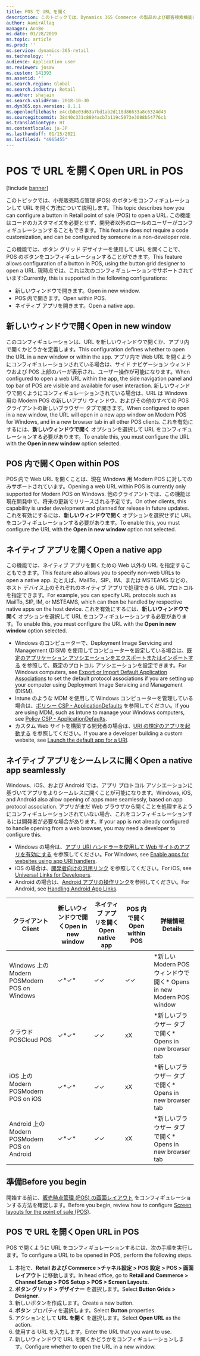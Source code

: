 ```yaml
---
title: POS で URL を開く
description: このトピックでは、Dynamics 365 Commerce の製品および顧客検索機能に加えられた改良の概要を示します。
author: AamirAllaq
manager: AnnBe
ms.date: 01/28/2019
ms.topic: article
ms.prod: ''
ms.service: dynamics-365-retail
ms.technology: ''
audience: Application user
ms.reviewer: josaw
ms.custom: 141393
ms.assetid: ''
ms.search.region: Global
ms.search.industry: Retail
ms.author: shajain
ms.search.validFrom: 2018-10-30
ms.dyn365.ops.version: 8.1.1
ms.openlocfilehash: e4ccb8e03d63a7bd1ab2d118d86633a8c6324d43
ms.sourcegitcommit: 38d40c331c8894acb7b119c5073e3088b54776c1
ms.translationtype: HT
ms.contentlocale: ja-JP
ms.lasthandoff: 01/15/2021
ms.locfileid: "4965455"
---
```

# <a name="open-url-in-pos"></a><span data-ttu-id="8b85b-103">POS で URL を開く</span><span class="sxs-lookup"><span data-stu-id="8b85b-103">Open URL in POS</span></span>

[!include [banner](includes/banner.md)]

<span data-ttu-id="8b85b-104">このトピックでは、小売販売時点管理 (POS) のボタンをコンフィギュレーションして URL を開く方法について説明します。</span><span class="sxs-lookup"><span data-stu-id="8b85b-104">This topic describes how you can configure a button in Retail point of sale (POS) to open a URL.</span></span> <span data-ttu-id="8b85b-105">この機能はコードのカスタマイズを必要とせず、開発者以外のロールのユーザーがコンフィギュレーションすることもできます。</span><span class="sxs-lookup"><span data-stu-id="8b85b-105">This feature does not require a code customization, and can be configured by someone in a non-developer role.</span></span> 

<span data-ttu-id="8b85b-106">この機能では、ボタン グリッド デザイナーを使用して URL を開くことで、POS のボタンをコンフィギュレーションすることができます。</span><span class="sxs-lookup"><span data-stu-id="8b85b-106">This feature allows configuration of a button in POS, using the button grid designer to open a URL.</span></span> <span data-ttu-id="8b85b-107">現時点では、これは次のコンフィギュレーションでサポートされています:</span><span class="sxs-lookup"><span data-stu-id="8b85b-107">Currently, this is supported in the following configurations:</span></span>

- <span data-ttu-id="8b85b-108">新しいウィンドウで開きます。</span><span class="sxs-lookup"><span data-stu-id="8b85b-108">Open in new window.</span></span>
- <span data-ttu-id="8b85b-109">POS 内で開きます。</span><span class="sxs-lookup"><span data-stu-id="8b85b-109">Open within POS.</span></span>
- <span data-ttu-id="8b85b-110">ネイティブ アプリを開きます。</span><span class="sxs-lookup"><span data-stu-id="8b85b-110">Open a native app.</span></span>

## <a name="open-in-new-window"></a><span data-ttu-id="8b85b-111">新しいウィンドウで開く</span><span class="sxs-lookup"><span data-stu-id="8b85b-111">Open in new window</span></span>

<span data-ttu-id="8b85b-112">このコンフィギュレーションは、URL を新しいウィンドウで開くか、アプリ内で開くかどうかを定義します。</span><span class="sxs-lookup"><span data-stu-id="8b85b-112">This configuration defines whether to open the URL in a new window or within the app.</span></span> <span data-ttu-id="8b85b-113">アプリ内で Web URL を開くようにコンフィギュレーションされている場合は、サイド ナビゲーション ウィンドウおよび POS 上部のバーが表示され、ユーザー操作が可能になります。</span><span class="sxs-lookup"><span data-stu-id="8b85b-113">When configured to open a web URL within the app, the side navigation panel and top bar of POS are visible and available for user interaction.</span></span> <span data-ttu-id="8b85b-114">新しいウィンドウで開くようにコンフィギュレーションされている場合は、URL は Windows 用の Modern POS の新しいアプリ ウィンドウ、およびその他のすべての POS クライアントの新しいブラウザー タブで開きます。</span><span class="sxs-lookup"><span data-stu-id="8b85b-114">When configured to open in a new window, the URL will open in a new app window on Modern POS for Windows, and in a new browser tab in all other POS clients.</span></span> <span data-ttu-id="8b85b-115">これを有効にするには、**新しいウィンドウで開く** オプションを選択して URL をコンフィギュレーションする必要があります。</span><span class="sxs-lookup"><span data-stu-id="8b85b-115">To enable this, you must configure the URL with the **Open in new window** option selected.</span></span>

## <a name="open-within-pos"></a><span data-ttu-id="8b85b-116">POS 内で開く</span><span class="sxs-lookup"><span data-stu-id="8b85b-116">Open within POS</span></span>

<span data-ttu-id="8b85b-117">POS 内で Web URL を開くことは、現在 Windows 用 Modern POS に対してのみサポートされています。</span><span class="sxs-lookup"><span data-stu-id="8b85b-117">Opening a web URL within POS is currently only supported for Modern POS on Windows.</span></span> <span data-ttu-id="8b85b-118">他のクライアントでは、この機能は現在開発中で、将来の更新でリリースされる予定です。</span><span class="sxs-lookup"><span data-stu-id="8b85b-118">On other clients, this capability is under development and planned for release in future updates.</span></span> <span data-ttu-id="8b85b-119">これを有効にするには、**新しいウィンドウで開く** オプションを選択せずに URL をコンフィギュレーションする必要があります。</span><span class="sxs-lookup"><span data-stu-id="8b85b-119">To enable this, you must configure the URL with the **Open in new window** option not selected.</span></span>

## <a name="open-a-native-app"></a><span data-ttu-id="8b85b-120">ネイティブ アプリを開く</span><span class="sxs-lookup"><span data-stu-id="8b85b-120">Open a native app</span></span>

<span data-ttu-id="8b85b-121">この機能では、ネイティブ アプリを開くための Web 以外の URL を指定することもできます。</span><span class="sxs-lookup"><span data-stu-id="8b85b-121">This feature also allows you to specify non-web URLs to open a native app.</span></span> <span data-ttu-id="8b85b-122">たとえば、MailTo、SIP、IM、または MSTEAMS などの、ホスト デバイス上のそれぞれのネイティブ アプリで処理できる URL プロトコルを指定できます。</span><span class="sxs-lookup"><span data-stu-id="8b85b-122">For example, you can specify URL protocols such as MailTo, SIP, IM, or MSTEAMS, which can then be handled by respective native apps on the host device.</span></span> <span data-ttu-id="8b85b-123">これを有効にするには、**新しいウィンドウで開く** オプションを選択して URL をコンフィギュレーションする必要があります。</span><span class="sxs-lookup"><span data-stu-id="8b85b-123">To enable this, you must configure the URL with the **Open in new window** option selected.</span></span>

- <span data-ttu-id="8b85b-124">Windows のコンピューターで、Deployment Image Servicing and Management (DISM) を使用してコンピューターを設定している場合は、[既定のアプリケーション アソシエーションをエクスポートまたはインポートする](https://docs.microsoft.com/windows-hardware/manufacture/desktop/export-or-import-default-application-associations) を参照して、既定のプロトコル アソシエーションを設定できます。</span><span class="sxs-lookup"><span data-stu-id="8b85b-124">For Windows computers, see [Export or Import Default Application Associations](https://docs.microsoft.com/windows-hardware/manufacture/desktop/export-or-import-default-application-associations) to set the default protocol associations if you are setting up your computer using Deployment Image Servicing and Management (DISM).</span></span>
- <span data-ttu-id="8b85b-125">Intune のような MDM を使用して Windows コンピューターを管理している場合は、[ポリシー CSP - ApplicationDefaults](https://docs.microsoft.com/windows/client-management/mdm/policy-csp-applicationdefaults) を参照してください。</span><span class="sxs-lookup"><span data-stu-id="8b85b-125">If you are using MDM, such as Intune to manage your Windows computers, see [Policy CSP - ApplicationDefaults](https://docs.microsoft.com/windows/client-management/mdm/policy-csp-applicationdefaults).</span></span>
- <span data-ttu-id="8b85b-126">カスタム Web サイトを構築する開発者の場合は、[URI の規定のアプリを起動する](https://docs.microsoft.com/windows/uwp/launch-resume/launch-default-app) を参照してください。</span><span class="sxs-lookup"><span data-stu-id="8b85b-126">If you are a developer building a custom website, see [Launch the default app for a URI](https://docs.microsoft.com/windows/uwp/launch-resume/launch-default-app).</span></span>

## <a name="open-a-native-app-seamlessly"></a><span data-ttu-id="8b85b-127">ネイティブ アプリをシームレスに開く</span><span class="sxs-lookup"><span data-stu-id="8b85b-127">Open a native app seamlessly</span></span>

<span data-ttu-id="8b85b-128">Windows、iOS、および Android では、アプリ プロトコル アソシエーションに基づいてアプリをよりシームレスに開くことが可能になります。</span><span class="sxs-lookup"><span data-stu-id="8b85b-128">Windows, iOS, and Android also allow opening of apps more seamlessly, based on app protocol association.</span></span> <span data-ttu-id="8b85b-129">アプリがまだ Web ブラウザから開くことを処理するようにコンフィギュレーションされていない場合、これをコンフィギュレーションするには開発者が必要な場合があります。</span><span class="sxs-lookup"><span data-stu-id="8b85b-129">If your app is not already configured to handle opening from a web browser, you may need a developer to configure this.</span></span>

- <span data-ttu-id="8b85b-130">Windows の場合は、[アプリ URI ハンドラーを使用して Web サイトのアプリを有効にする](https://docs.microsoft.com/windows/uwp/launch-resume/web-to-app-linking) を参照してください。</span><span class="sxs-lookup"><span data-stu-id="8b85b-130">For Windows, see [Enable apps for websites using app URI handlers](https://docs.microsoft.com/windows/uwp/launch-resume/web-to-app-linking).</span></span>
- <span data-ttu-id="8b85b-131">iOS の場合は、[開発者向けの汎用リンク](https://developer.apple.com/ios/universal-links/) を参照してください。</span><span class="sxs-lookup"><span data-stu-id="8b85b-131">For iOS, see [Universal Links for Developers](https://developer.apple.com/ios/universal-links/).</span></span>
- <span data-ttu-id="8b85b-132">Android の場合は、[Android アプリの操作リンク](https://developer.android.com/training/app-links/)を参照してください。</span><span class="sxs-lookup"><span data-stu-id="8b85b-132">For Android, see [Handling Android App Links](https://developer.android.com/training/app-links/).</span></span>

| <span data-ttu-id="8b85b-133">クライアント</span><span class="sxs-lookup"><span data-stu-id="8b85b-133">Client</span></span>                | <span data-ttu-id="8b85b-134">新しいウィンドウで開く</span><span class="sxs-lookup"><span data-stu-id="8b85b-134">Open in new window</span></span> | <span data-ttu-id="8b85b-135">ネイティブ アプリを開く</span><span class="sxs-lookup"><span data-stu-id="8b85b-135">Open native app</span></span> | <span data-ttu-id="8b85b-136">POS 内で開く</span><span class="sxs-lookup"><span data-stu-id="8b85b-136">Open within POS</span></span> | <span data-ttu-id="8b85b-137">詳細情報</span><span class="sxs-lookup"><span data-stu-id="8b85b-137">Details</span></span>                           |
|-----------------------|--------------------|-----------------|-----------------|-----------------------------------|
| <span data-ttu-id="8b85b-138">Windows 上の Modern POS</span><span class="sxs-lookup"><span data-stu-id="8b85b-138">Modern POS on Windows</span></span> | <span data-ttu-id="8b85b-139">✓\*</span><span class="sxs-lookup"><span data-stu-id="8b85b-139">✓\*</span></span>                | <span data-ttu-id="8b85b-140">✓</span><span class="sxs-lookup"><span data-stu-id="8b85b-140">✓</span></span>               | <span data-ttu-id="8b85b-141">✓</span><span class="sxs-lookup"><span data-stu-id="8b85b-141">✓</span></span>              | <span data-ttu-id="8b85b-142">\*新しい Modern POS ウィンドウで開く</span><span class="sxs-lookup"><span data-stu-id="8b85b-142">\* Opens in new Modern POS window</span></span> |
| <span data-ttu-id="8b85b-143">クラウド POS</span><span class="sxs-lookup"><span data-stu-id="8b85b-143">Cloud POS</span></span>             | <span data-ttu-id="8b85b-144">✓\*</span><span class="sxs-lookup"><span data-stu-id="8b85b-144">✓\*</span></span>                | <span data-ttu-id="8b85b-145">✓</span><span class="sxs-lookup"><span data-stu-id="8b85b-145">✓</span></span>               | <span data-ttu-id="8b85b-146">x</span><span class="sxs-lookup"><span data-stu-id="8b85b-146">X</span></span>              | <span data-ttu-id="8b85b-147">\*新しいブラウザー タブで開く</span><span class="sxs-lookup"><span data-stu-id="8b85b-147">\* Opens in new browser tab</span></span>        |
| <span data-ttu-id="8b85b-148">iOS 上の Modern POS</span><span class="sxs-lookup"><span data-stu-id="8b85b-148">Modern POS on iOS</span></span>     | <span data-ttu-id="8b85b-149">✓\*</span><span class="sxs-lookup"><span data-stu-id="8b85b-149">✓\*</span></span>                | <span data-ttu-id="8b85b-150">✓</span><span class="sxs-lookup"><span data-stu-id="8b85b-150">✓</span></span>               | <span data-ttu-id="8b85b-151">x</span><span class="sxs-lookup"><span data-stu-id="8b85b-151">X</span></span>              | <span data-ttu-id="8b85b-152">\*新しいブラウザー タブで開く</span><span class="sxs-lookup"><span data-stu-id="8b85b-152">\* Opens in new browser tab</span></span>        |
| <span data-ttu-id="8b85b-153">Android 上の Modern POS</span><span class="sxs-lookup"><span data-stu-id="8b85b-153">Modern POS on Android</span></span> | <span data-ttu-id="8b85b-154">✓\*</span><span class="sxs-lookup"><span data-stu-id="8b85b-154">✓\*</span></span>                | <span data-ttu-id="8b85b-155">✓</span><span class="sxs-lookup"><span data-stu-id="8b85b-155">✓</span></span>               | <span data-ttu-id="8b85b-156">x</span><span class="sxs-lookup"><span data-stu-id="8b85b-156">X</span></span>              | <span data-ttu-id="8b85b-157">\*新しいブラウザー タブで開く</span><span class="sxs-lookup"><span data-stu-id="8b85b-157">\* Opens in new browser tab</span></span>        |

## <a name="before-you-begin"></a><span data-ttu-id="8b85b-158">準備</span><span class="sxs-lookup"><span data-stu-id="8b85b-158">Before you begin</span></span>

<span data-ttu-id="8b85b-159">開始する前に、[販売時点管理 (POS) の画面レイアウト](pos-screen-layouts.md) をコンフィギュレーションする方法を確認します。</span><span class="sxs-lookup"><span data-stu-id="8b85b-159">Before you begin, review how to configure [Screen layouts for the point of sale (POS)](pos-screen-layouts.md).</span></span>

## <a name="open-url-in-pos"></a><span data-ttu-id="8b85b-160">POS で URL を開く</span><span class="sxs-lookup"><span data-stu-id="8b85b-160">Open URL in POS</span></span>

<span data-ttu-id="8b85b-161">POS で開くように URL をコンフィギュレーションするには、次の手順を実行します。</span><span class="sxs-lookup"><span data-stu-id="8b85b-161">To configure a URL to be opened in POS, perform the following steps.</span></span>

1. <span data-ttu-id="8b85b-162">本社で、**Retail および Commerce \>チャネル設定 \> POS 設定 \> POS \> 画面レイアウト** に移動します。</span><span class="sxs-lookup"><span data-stu-id="8b85b-162">In head office, go to **Retail and Commerce \> Channel Setup \> POS Setup \> POS \> Screen Layouts**.</span></span>
2. <span data-ttu-id="8b85b-163">**ボタン グリッド \> デザイナー** を選択します。</span><span class="sxs-lookup"><span data-stu-id="8b85b-163">Select **Button Grids \> Designer**.</span></span>
3. <span data-ttu-id="8b85b-164">新しいボタンを作成します。</span><span class="sxs-lookup"><span data-stu-id="8b85b-164">Create a new button.</span></span>
4. <span data-ttu-id="8b85b-165">**ボタン** プロパティを選択します。</span><span class="sxs-lookup"><span data-stu-id="8b85b-165">Select **Button** properties.</span></span>
5. <span data-ttu-id="8b85b-166">アクションとして **URL を開く** を選択します。</span><span class="sxs-lookup"><span data-stu-id="8b85b-166">Select **Open URL** as the action.</span></span>
6. <span data-ttu-id="8b85b-167">使用する URL を入力します。</span><span class="sxs-lookup"><span data-stu-id="8b85b-167">Enter the URL that you want to use.</span></span>
7. <span data-ttu-id="8b85b-168">新しいウィンドウで URL を開くかどうかをコンフィギュレーションします。</span><span class="sxs-lookup"><span data-stu-id="8b85b-168">Configure whether to open the URL in a new window.</span></span>
